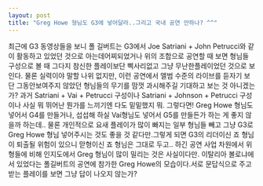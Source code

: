 ```yaml
---
layout: post
title: "Greg Howe 형님도 G3에 넣어달라..그리고 국내 공연 안하나? ^^"
---
```


최근에 G3 동영상들을 보니 폴 길버트는 G3에서 Joe Satriani + John Petrucci와 같이 활동하고 있었던 것으로 아는데어찌되었거나 위의 조합으로 공연할 때 보면 형님들 구성으로 볼 때 그다지 참신한 플레이보단 삑사리없고 그냥 무난한플레이었던 것으로 보인다. 물론 실력이야 말할 나위 없지만, 이런 공연에서 앨범 수준의 라이브를 듣자기 보단 그동안보여주지 않았던 형님들의 무기를 맘껏 과시해주길 기대하고 보는 것 아니겠는가?
과거 Satriani + Vai + Petrucci 구성이나 Satriani + Johnson + Petrucci 구성이나 사실 뭐 뛰어난 뭔가를 느끼기엔 다도 밑밑했지 뭐.
그렇다면! Greg Howe 형님도 넣어서 G4를 만들거나, 섭섭해 하실 Vai형님도 넣어서 G5를 만들든가 하는 게 좋지 않을까 하는데..
물론 개인적으로 요새 플레이가 많이 빠지는 일부 형님들 빼고 그냥 G3로 Greg Howe 형님 넣어주시는 것도 좋을 것 같다만.그렇게 되면 G3의 리더이신 죠 형님이 퇴출될 위험이 있으니 맏형이신 죠 형님은 그대로 두고..
하긴 공연 사업 차원에서 위 형들에 비해 인지도에서 Greg 형님이 많이 밀리는 것은 사실이다만.
이탈리아 볼로냐에서 있었다는 폴길버트의 공연에 참가한 Greg Howe의 모습이다.서로 문답식으로 주고받는 플레이를 보면 그냥 답이 나오지 않는가?




